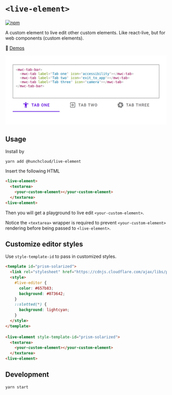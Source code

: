# `<live-element>`

[![npm](https://img.shields.io/npm/v/@hunchcloud/live-element.svg)](https://www.npmjs.com/package/@hunchcloud/live-element)

A custom element to live edit other custom elements. Like react-live, but for web components (custom elements).

💫️ [Demos](https://live-element.glitch.me/)

![demo.gif](demo.gif)

## Usage

Install by

```
yarn add @hunchcloud/live-element
```

Insert the following HTML

```html
<live-element>
  <textarea>
    <your-custom-element></your-custom-element>
  </textarea>
<live-element>
```

Then you will get a playground to live edit `<your-custom-element>`.

Notice the `<textarea>` wrapper is required to prevent `<your-custom-element>` rendering before being passed to `<live-element>`.

## Customize editor styles

Use `style-template-id` to pass in customized styles.

```html
<template id="prism-solarized">
  <link rel="stylesheet" href="https://cdnjs.cloudflare.com/ajax/libs/prism/1.19.0/themes/prism-solarizedlight.min.css" />
  <style>
    #live-editor {
      color: #657b83;
      background: #073642;
    }
    ::slotted(*) {
      background: lightcyan;
    }
  </style>
</template>

<live-element style-template-id="prism-solarized">
  <textarea>
    <your-custom-element></your-custom-element>
  </textarea>
<live-element>
```

## Development

```
yarn start
```
